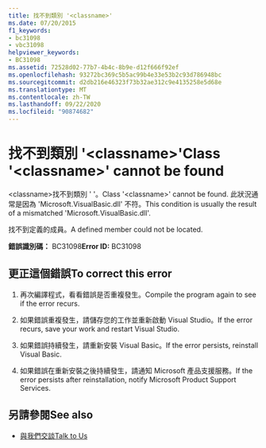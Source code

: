 ```yaml
---
title: 找不到類別 '<classname>'
ms.date: 07/20/2015
f1_keywords:
- bc31098
- vbc31098
helpviewer_keywords:
- BC31098
ms.assetid: 72528d02-77b7-4b4c-8b9e-d12f666f92ef
ms.openlocfilehash: 93272bc369c5b5ac99b4e33e53b2c93d786948bc
ms.sourcegitcommit: d2db216e46323f73b32ae312c9e4135258e5d68e
ms.translationtype: MT
ms.contentlocale: zh-TW
ms.lasthandoff: 09/22/2020
ms.locfileid: "90874682"
---
```

# <a name="class-classname-cannot-be-found"></a><span data-ttu-id="bde28-102">找不到類別 '\<classname>'</span><span class="sxs-lookup"><span data-stu-id="bde28-102">Class '\<classname>' cannot be found</span></span>

<span data-ttu-id="bde28-103">\<classname>找不到類別 ' '。</span><span class="sxs-lookup"><span data-stu-id="bde28-103">Class '\<classname>' cannot be found.</span></span> <span data-ttu-id="bde28-104">此狀況通常是因為 'Microsoft.VisualBasic.dll' 不符。</span><span class="sxs-lookup"><span data-stu-id="bde28-104">This condition is usually the result of a mismatched 'Microsoft.VisualBasic.dll'.</span></span>  
  
 <span data-ttu-id="bde28-105">找不到定義的成員。</span><span class="sxs-lookup"><span data-stu-id="bde28-105">A defined member could not be located.</span></span>  
  
 <span data-ttu-id="bde28-106">**錯誤識別碼：** BC31098</span><span class="sxs-lookup"><span data-stu-id="bde28-106">**Error ID:** BC31098</span></span>  
  
## <a name="to-correct-this-error"></a><span data-ttu-id="bde28-107">更正這個錯誤</span><span class="sxs-lookup"><span data-stu-id="bde28-107">To correct this error</span></span>  
  
1. <span data-ttu-id="bde28-108">再次編譯程式，看看錯誤是否重複發生。</span><span class="sxs-lookup"><span data-stu-id="bde28-108">Compile the program again to see if the error recurs.</span></span>  
  
2. <span data-ttu-id="bde28-109">如果錯誤重複發生，請儲存您的工作並重新啟動 Visual Studio。</span><span class="sxs-lookup"><span data-stu-id="bde28-109">If the error recurs, save your work and restart Visual Studio.</span></span>  
  
3. <span data-ttu-id="bde28-110">如果錯誤持續發生，請重新安裝 Visual Basic。</span><span class="sxs-lookup"><span data-stu-id="bde28-110">If the error persists, reinstall Visual Basic.</span></span>  
  
4. <span data-ttu-id="bde28-111">如果錯誤在重新安裝之後持續發生，請通知 Microsoft 產品支援服務。</span><span class="sxs-lookup"><span data-stu-id="bde28-111">If the error persists after reinstallation, notify Microsoft Product Support Services.</span></span>  
  
## <a name="see-also"></a><span data-ttu-id="bde28-112">另請參閱</span><span class="sxs-lookup"><span data-stu-id="bde28-112">See also</span></span>

- [<span data-ttu-id="bde28-113">與我們交談</span><span class="sxs-lookup"><span data-stu-id="bde28-113">Talk to Us</span></span>](/visualstudio/ide/feedback-options)
